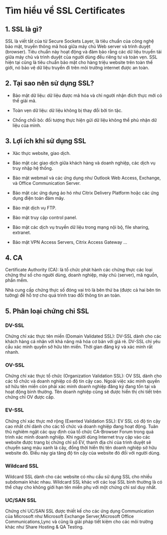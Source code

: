 # Tìm hiểu về SSL Certificates

## 1. SSL là gì? 
SSL là viết tắt của từ Secure Sockets Layer, là tiêu chuẩn của công nghệ bảo mật, truyền thông mã hoá giữa máy chủ Web server và trình duyệt (browser). Tiêu chuẩn này hoạt động và đảm bảo rằng các dữ liệu truyền tải giữa máy chủ và trình duyệt của người dùng đều riêng tư và toàn vẹn. SSL hiện tại cũng là tiêu chuẩn bảo mật cho hàng triệu website trên toàn thế giới, nó bảo vệ dữ liệu truyền đi trên môi trường internet được an toàn.

## 2. Tại sao nên sử dụng SSL?
- Bảo mật dữ liệu: dữ liệu được mã hóa và chỉ người nhận đích thực mới có thể giải mã.

- Toàn vẹn dữ liệu: dữ liệu không bị thay đổi bởi tin tặc.

- Chống chối bỏ: đối tượng thực hiện gửi dữ liệu không thể phủ nhận dữ liệu của mình.

## 3. Lợi ích khi sử dụng SSL
- Xác thực website, giao dịch.

- Bảo mật các giao dịch giữa khách hàng và doanh nghiệp, các dịch vụ truy nhập hệ thống.

- Bảo mật webmail và các ứng dụng như Outlook Web Access, Exchange, và Office Communication Server.

- Bảo mật các ứng dụng ảo hó như Citrix Delivery Platform hoặc các ứng dụng điện toán đám mây.

- Bảo mật dịch vụ FTP.

- Bảo mật truy cập control panel.

- Bảo mật các dịch vụ truyền dữ liệu trong mạng nội bộ, file sharing, extranet.

- Bảo mật VPN Access Servers, Citrix Access Gateway …

## 4. CA
Certificate Authority (CA): là tổ chức phát hành các chứng thực các loại chứng thư số cho người dùng, doanh nghiệp, máy chủ (server), mã nguồn, phần mềm. 

Nhà cung cấp chứng thực số đóng vai trò là bên thứ ba (được cả hai bên tin tưởng) để hỗ trợ cho quá trình trao đổi thông tin an toàn.

## 5. Phân loại chứng chỉ SSL
### DV-SSL
Chứng chỉ xác thực tên miền (Domain Validated SSL): DV-SSL dành cho các khách hàng cá nhân với khả năng mã hóa cơ bản với giá rẻ. DV-SSL chỉ yêu cầu xác minh quyền sở hữu tên miền. Thời gian đăng ký và xác minh rất nhanh.

### OV-SSL
Chứng chỉ xác thực tổ chức (Organization Validation SSL): OV SSL dành cho các tổ chức và doanh nghiệp có độ tin cậy cao. Ngoài việc xác minh quyền sở hữu tên miền còn phải xác minh doanh nghiệp đăng ký đang tồn tại và hoạt động bình thường. Tên doanh nghiệp cũng sẽ được hiển thị chi tiết trên chứng chỉ OV được cấp.

### EV-SSL
Chứng chỉ xác thực mở rộng (Exented Validation SSL): EV SSL có độ tin cậy cao nhất chỉ dành cho các tổ chức và doanh nghiệp đang hoạt động. Tuân thủ nghiêm ngặt các quy định của tổ chức CA-Browser Forum trong quá trình xác minh doanh nghiệp. Khi người dùng Internet truy cập vào các website được trang bị chứng chỉ số EV, thanh địa chỉ của trình duyệt sẽ chuyển sang màu xanh lá cây, đồng thời hiển thị tên doanh nghiệp sở hữu website đó. Điều này gia tăng độ tin cậy của website đó đối với người dùng.

### Wildcard SSL
Wildcard SSL dành cho các website có nhu cầu sử dụng SSL cho nhiều subdomain khác nhau. Wildcard SSL khác với các loại SSL bình thường là có thể chạy cho không giới hạn tên miền phụ với một chứng chỉ ssl duy nhất.

### UC/SAN SSL
Chứng chỉ UC/SAN SSL được thiết kế cho các ứng dụng Communication của Microsoft như Microsoft Exchange Server,Microsoft Office Communications,Lync và cũng là giải pháp tiết kiệm cho các môi trường khác như Share Hosting & QA Testing.